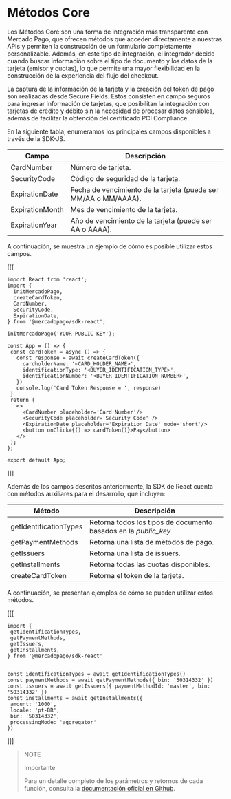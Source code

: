 # Métodos Core


Los Métodos Core son una forma de integración más transparente con Mercado Pago, que ofrecen métodos que acceden directamente a nuestras APIs y permiten la construcción de un formulario completamente personalizable. Además, en este tipo de integración, el integrador decide cuando buscar información sobre el tipo de documento y los datos de la tarjeta (emisor y cuotas), lo que permite una mayor flexibilidad en la construcción de la experiencia del flujo del checkout.

La captura de la información de la tarjeta y la creación del token de pago son realizadas desde Secure Fields. Estos consisten en campo seguros para ingresar información de tarjetas, que posibilitan la integración con tarjetas de crédito y débito sin la necesidad de procesar datos sensibles, además de facilitar la obtención del certificado PCI Compliance.

En la siguiente tabla, enumeramos los principales campos disponibles a través de la SDK-JS.

| Campo | Descripción |
|---|---|
| CardNumber | Número de tarjeta. |
| SecurityCode | Código de seguridad de la tarjeta. |
| ExpirationDate | Fecha de vencimiento de la tarjeta (puede ser MM/AA o MM/AAAA). |
| ExpirationMonth | Mes de vencimiento de la tarjeta. |
| ExpirationYear | Año de vencimiento de la tarjeta (puede ser AA o AAAA). |

A continuación, se muestra un ejemplo de cómo es posible utilizar estos campos.

[[[
```react-jsx
import React from 'react';
import {
  initMercadoPago,
  createCardToken,
  CardNumber,
  SecurityCode,
  ExpirationDate,
} from '@mercadopago/sdk-react';

initMercadoPago('YOUR-PUBLIC-KEY');

const App = () => {
 const cardToken = async () => {
   const response = await createCardToken({
     cardholderName: '<CARD_HOLDER_NAME>',
     identificationType: '<BUYER_IDENTIFICATION_TYPE>',
     identificationNumber: '<BUYER_IDENTIFICATION_NUMBER>',
   })
   console.log('Card Token Response = ', response)
 }
 return (
   <>
     <CardNumber placeholder='Card Number'/>
     <SecurityCode placeholder='Security Code' />
     <ExpirationDate placeholder='Expiration Date' mode='short'/>
     <button onClick={() => cardToken()}>Pay</button>
   </>
 );
};

export default App;

```    
]]]

Además de los campos descritos anteriormente, la SDK de React cuenta con métodos auxiliares para el desarrollo, que incluyen:

| Método | Descripción |
|---|---|
| getIdentificationTypes | Retorna todos los tipos de documento basados en la _public_key_ |
| getPaymentMethods | Retorna una lista de métodos de pago. |
| getIssuers | Retorna una lista de issuers. |
| getInstallments | Retorna todas las cuotas disponibles. |
| createCardToken | Retorna el token de la tarjeta. |

A continuación, se presentan ejemplos de cómo se pueden utilizar estos métodos.

[[[
```react-jsx
import {
 getIdentificationTypes,
 getPaymentMethods,
 getIssuers,
 getInstallments,
} from '@mercadopago/sdk-react'


const identificationTypes = await getIdentificationTypes()
const paymentMethods = await getPaymentMethods({ bin: '50314332' })
const issuers = await getIssuers({ paymentMethodId: 'master', bin: '50314332' })
const installments = await getInstallments({
 amount: '1000',
 locale: 'pt-BR',
 bin: '50314332',
 processingMode: 'aggregator'
})

```
]]]

> NOTE
>
> Importante
>
> Para un detalle completo de los parámetros y retornos de cada función, consulta la [documentación oficial en Github](https://github.com/mercadopago/sdk-js/blob/main/API/core-methods.md).

